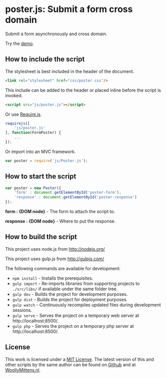 # poster.js: Submit a form cross domain

Submit a form asynchronously and cross domain.

Try the <a href="http://www.woollymittens.nl/default.php?url=useful-poster">demo</a>.

## How to include the script

The stylesheet is best included in the header of the document.

```html
<link rel="stylesheet" href="css/poster.css"/>
```

This include can be added to the header or placed inline before the script is invoked.

```html
<script src="js/poster.js"></script>
```

Or use [Require.js](https://requirejs.org/).

```js
requirejs([
	'js/poster.js'
], function(FormPoster) {
	...
});
```

Or import into an MVC framework.

```js
var poster = require('js/Poster.js');
```

## How to start the script

```javascript
var poster = new Poster({
	'form' : document.getElementById('poster-form'),
	'response' : document.getElementById('poster-response')
});
```

**form : {DOM node}** - The form to attach the script to.

**response : {DOM node}** - Where to put the response.

## How to build the script

This project uses node.js from http://nodejs.org/

This project uses gulp.js from http://gulpjs.com/

The following commands are available for development:
+ `npm install` - Installs the prerequisites.
+ `gulp import` - Re-imports libraries from supporting projects to `./src/libs/` if available under the same folder tree.
+ `gulp dev` - Builds the project for development purposes.
+ `gulp dist` - Builds the project for deployment purposes.
+ `gulp watch` - Continuously recompiles updated files during development sessions.
+ `gulp serve` - Serves the project on a temporary web server at http://localhost:8500/.
+ `gulp php` - Serves the project on a temporary php server at http://localhost:8500/.

## License

This work is licensed under a [MIT License](https://opensource.org/licenses/MIT). The latest version of this and other scripts by the same author can be found on [Github](https://github.com/WoollyMittens) and at [WoollyMittens.nl](https://www.woollymittens.nl/).
